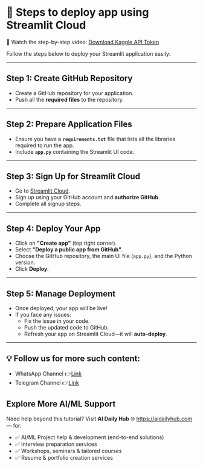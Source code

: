 # 🚀 Steps to deploy app using Streamlit Cloud

🎥 Watch the step-by-step video: [Download Kaggle API Token](https://www.youtube.com/watch?v=vWMVZNXpB60)

Follow the steps below to deploy your Streamlit application easily:

---

## **Step 1: Create GitHub Repository**
- Create a GitHub repository for your application.
- Push all the **required files** to the repository.

---

## **Step 2: Prepare Application Files**
- Ensure you have a **`requirements.txt`** file that lists all the libraries required to run the app.
- Include **`app.py`** containing the Streamlit UI code.

---

## **Step 3: Sign Up for Streamlit Cloud**
- Go to [Streamlit Cloud](https://share.streamlit.io/).
- Sign up using your GitHub account and **authorize GitHub**.
- Complete all signup steps.

---

## **Step 4: Deploy Your App**
- Click on **"Create app"** (top right corner).
- Select **"Deploy a public app from GitHub"**.
- Choose the GitHub repository, the main UI file (`app.py`), and the Python version.
- Click **Deploy**.

---

## **Step 5: Manage Deployment**
- Once deployed, your app will be live!
- If you face any issues:
  - Fix the issue in your code.
  - Push the updated code to GitHub.
  - Refresh your app on Streamlit Cloud—it will **auto-deploy**.

---

## 💡 Follow us for more such content:
- WhatsApp Channel 👉[Link](https://whatsapp.com/channel/0029VbAYVpaHQbS74BUruk0X)
- Telegram Channel 👉[Link](https://t.me/+6jdRLJzZRZExMzJl)

## Explore More AI/ML Support  

Need help beyond this tutorial? Visit **AI Daily Hub** 🌐 https://aidailyhub.com — for:  

- ✅ AI/ML Project help & development (end-to-end solutions)  
- ✅ Interview preparation services  
- ✅ Workshops, seminars & tailored courses  
- ✅ Resume & portfolio creation services  
